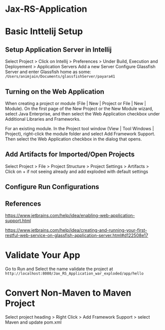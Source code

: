 # Jax-RS-Application
# Basic Inttelij Setup
## Setup Application Server in Intellij
Select Project > Click on Intellij > Preferences > Under Build, Execution and Deployement > Application Servers
Add a new Server
Configure Glassfish Server and enter Glassfish home as some:
`/Users/animjain/Documents/glassfishServer/payara41`
## Turning on the Web Application
When creating a project or module (File | New | Project or File | New | Module). On the first page of the New Project or the New Module wizard, select Java Enterprise, and then select the Web Application checkbox under Additional Libraries and Frameworks.

For an existing module. In the Project tool window (View | Tool Windows | Project), right-click the module folder and select Add Framework Support. Then select the Web Application checkbox in the dialog that opens.
## Add Artifacts for Imported/Open Projects
Select Project > File > Project Structure > Project Settings > Artifacts > Click on + if not seeing already and add exploded with default settings

## Configure Run Configurations

## References
https://www.jetbrains.com/help/idea/enabling-web-application-support.html

https://www.jetbrains.com/help/idea/creating-and-running-your-first-restful-web-service-on-glassfish-application-server.html#d122508e17

# Validate Your App
Go to Run and Select the name
validate the project at `http://localhost:8080/Jax_RS_Application_war_exploded/app/hello`

# Convert Non-Maven to Maven Project
Select project heading > Right Click > Add Framework Support > select Maven and update pom.xml